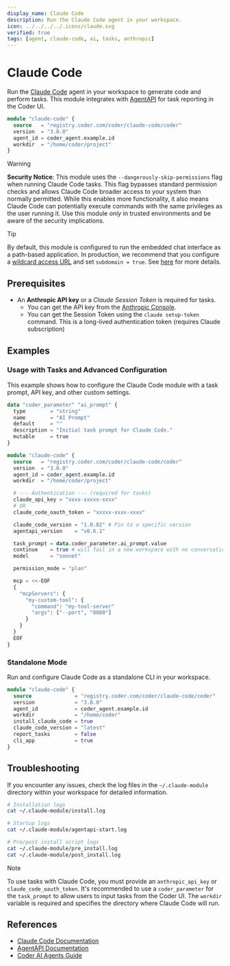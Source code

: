 ```yaml
---
display_name: Claude Code
description: Run the Claude Code agent in your workspace.
icon: ../../../../.icons/claude.svg
verified: true
tags: [agent, claude-code, ai, tasks, anthropic]
---
```


# Claude Code

Run the [Claude Code](https://docs.anthropic.com/en/docs/agents-and-tools/claude-code/overview) agent in your workspace to generate code and perform tasks. This module integrates with [AgentAPI](https://github.com/coder/agentapi) for task reporting in the Coder UI.

```tf
module "claude-code" {
  source   = "registry.coder.com/coder/claude-code/coder"
  version  = "3.0.0"
  agent_id = coder_agent.example.id
  workdir  = "/home/coder/project"
}
```

> [!WARNING]
> **Security Notice**: This module uses the `--dangerously-skip-permissions` flag when running Claude Code tasks. This flag bypasses standard permission checks and allows Claude Code broader access to your system than normally permitted. While this enables more functionality, it also means Claude Code can potentially execute commands with the same privileges as the user running it. Use this module _only_ in trusted environments and be aware of the security implications.

> [!TIP]
> By default, this module is configured to run the embedded chat interface as a path-based application. In production, we recommend that you configure a [wildcard access URL](https://coder.com/docs/admin/setup#wildcard-access-url) and set `subdomain = true`. See [here](https://coder.com/docs/tutorials/best-practices/security-best-practices#disable-path-based-apps) for more details.

## Prerequisites

- An **Anthropic API key** or a _Claude Session Token_ is required for tasks.
  - You can get the API key from the [Anthropic Console](https://console.anthropic.com/dashboard).
  - You can get the Session Token using the `claude setup-token` command. This is a long-lived authentication token (requires Claude subscription)

## Examples

### Usage with Tasks and Advanced Configuration

This example shows how to configure the Claude Code module with a task prompt, API key, and other custom settings.

```tf
data "coder_parameter" "ai_prompt" {
  type        = "string"
  name        = "AI Prompt"
  default     = ""
  description = "Initial task prompt for Claude Code."
  mutable     = true
}

module "claude-code" {
  source   = "registry.coder.com/coder/claude-code/coder"
  version  = "3.0.0"
  agent_id = coder_agent.example.id
  workdir  = "/home/coder/project"

  # --- Authentication --- (required for tasks)
  claude_api_key = "xxxx-xxxxx-xxxx"
  # OR
  claude_code_oauth_token = "xxxxx-xxxx-xxxx"

  claude_code_version = "1.0.82" # Pin to a specific version
  agentapi_version    = "v0.6.1"

  task_prompt = data.coder_parameter.ai_prompt.value
  continue    = true # will fail in a new workspace with no conversation/session to continue
  model       = "sonnet"

  permission_mode = "plan"

  mcp = <<-EOF
  {
    "mcpServers": {
      "my-custom-tool": {
        "command": "my-tool-server"
        "args": ["--port", "8080"]
      }
    }
  }
  EOF
}
```

### Standalone Mode

Run and configure Claude Code as a standalone CLI in your workspace.

```tf
module "claude-code" {
  source              = "registry.coder.com/coder/claude-code/coder"
  version             = "3.0.0"
  agent_id            = coder_agent.example.id
  workdir             = "/home/coder"
  install_claude_code = true
  claude_code_version = "latest"
  report_tasks        = false
  cli_app             = true
}
```

## Troubleshooting

If you encounter any issues, check the log files in the `~/.claude-module` directory within your workspace for detailed information.

```bash
# Installation logs
cat ~/.claude-module/install.log

# Startup logs
cat ~/.claude-module/agentapi-start.log

# Pre/post install script logs
cat ~/.claude-module/pre_install.log
cat ~/.claude-module/post_install.log
```

> [!NOTE]
> To use tasks with Claude Code, you must provide an `anthropic_api_key` or `claude_code_oauth_token`. It's recommended to use a `coder_parameter` for the `task_prompt` to allow users to input tasks from the Coder UI. The `workdir` variable is required and specifies the directory where Claude Code will run.

## References

- [Claude Code Documentation](https://docs.anthropic.com/en/docs/agents-and-tools/claude-code/overview)
- [AgentAPI Documentation](https://github.com/coder/agentapi)
- [Coder AI Agents Guide](https://coder.com/docs/tutorials/ai-agents)
